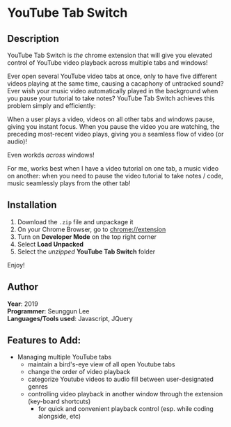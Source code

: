 # YouTube Tab Switch
## Description
YouTube Tab Switch is _the_ chrome extension that will give you elevated control of YouTube video playback across multiple tabs and windows!

Ever open several YouTube video tabs at once, only to have five different videos playing at the same time, causing a cacaphony of untracked sound? Ever wish your music video automatically played in the background when you pause your tutorial to take notes? YouTube Tab Switch achieves this problem simply and efficiently:

When a user plays a video, videos on all other tabs and windows pause, giving you instant focus. When you pause the video you are watching, the preceding most-recent video plays, giving you a seamless flow of video (or audio)!

Even workds _across_ windows!

For me, works best when I have a video tutorial on one tab, a music video on another: when you need to pause the video tutorial to take notes / code, music seamlessly plays from the other tab!

## Installation
1. Download the `.zip` file and unpackage it
2. On your Chrome Browser, go to <chrome://extension>
3. Turn on **Developer Mode** on the top right corner
4. Select **Load Unpacked**
5. Select the _unzipped_ **YouTube Tab Switch** folder

Enjoy!

## Author
**Year**: 2019  
**Programmer**: Seunggun Lee  
**Languages/Tools used**: Javascript, JQuery

## Features to Add:
- Managing multiple YouTube tabs
  - maintain a bird's-eye view of all open Youtube tabs
  - change the order of video playback
  - categorize Youtube videos to audio fill between user-designated genres
  - controlling video playback in another window through the extension (key-board shortcuts)
    - for quick and convenient playback control (esp. while coding alongside, etc)